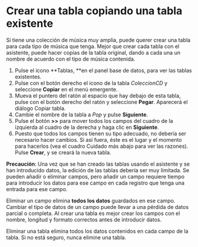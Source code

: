 
# Crear una tabla copiando una tabla existente

Si tiene una colección de música muy amplia, puede querer crear una tabla para cada tipo de música que tenga. Mejor que crear cada tabla con el asistente, puede hacer copias de la tabla original, dando a cada una un nombre de acuerdo con el tipo de música contenida.

1. Pulse el icono **Tablas, **en el panel base de datos, para ver las tablas existentes.
2. Pulse con el botón derecho el icono de la tabla *ColeccionCD* y seleccione **Copiar** en el menú emergente.
3. Mueva el puntero del ratón al espacio que hay debajo de esta tabla, pulse con el botón derecho del ratón y seleccione **Pegar**. Aparecerá el diálogo Copiar tabla.
4. Cambie el nombre de la tabla a *Pop* y pulse **Siguiente**.
5. Pulse el botón **&gt;&gt;** para mover todos los campos del cuadro de la izquierda al cuadro de la derecha y haga clic en **Siguiente**.
6. Puesto que todos los campos tienen su tipo adecuado, no debería ser necesario hacer cambios. Si así fuera, éste es el lugar y el momento para hacerlos (vea el cuadro Cuidado más abajo para ver las razones). Pulse **Crear**, y se creará la nueva tabla.

**Precaución**: Una vez que se han creado las tablas usando el asistente y se han introducido datos, la edición de las tablas debería ser muy limitada. Se pueden añadir o eliminar campos, pero añadir un campo requiere tiempo para introducir los datos para ese campo en cada registro que tenga una entrada para ese campo.

Eliminar un campo elimina **todos los datos** guardados en ese campo. Cambiar el tipo de datos de un campo puede llevar a una pérdida de datos parcial o completa. Al crear una tabla es mejor crear los campos con el nombre, longitud y formato correctos antes de introducir datos.

Eliminar una tabla elimina todos los datos contenidos en cada campo de la tabla. Si no está seguro, nunca elimine una tabla.